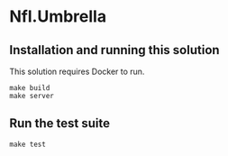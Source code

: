 # Nfl.Umbrella

## Installation and running this solution
This solution requires Docker to run.

```
make build
make server
```

## Run the test suite
```
make test
```

